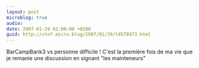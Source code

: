 ```yaml
---
layout: post
microblog: true
audio: 
date: 2007-01-29 02:00:00 +0200
guid: http://xtof.micro.blog/2007/01/29/t4578973.html
---
```

BarCampBank3 vs personne difficile ! C'est la première fois de ma vie que je remanie une discussion en signant "les mainteneurs"
